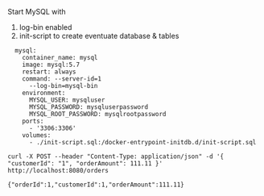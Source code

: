 
Start MySQL with 
1. log-bin enabled 
2. init-script to create eventuate database & tables

```
  mysql:
    container_name: mysql
    image: mysql:5.7
    restart: always
    command: --server-id=1
      --log-bin=mysql-bin
    environment:
      MYSQL_USER: mysqluser
      MYSQL_PASSWORD: mysqluserpassword
      MYSQL_ROOT_PASSWORD: mysqlrootpassword
    ports:
      - '3306:3306'
    volumes:
      - ./init-script.sql:/docker-entrypoint-initdb.d/init-script.sql
```



`curl -X POST --header "Content-Type: application/json" -d '{ "customerId": "1", "orderAmount": 111.11 }' http://localhost:8080/orders`

```
{"orderId":1,"customerId":1,"orderAmount":111.11}
```







